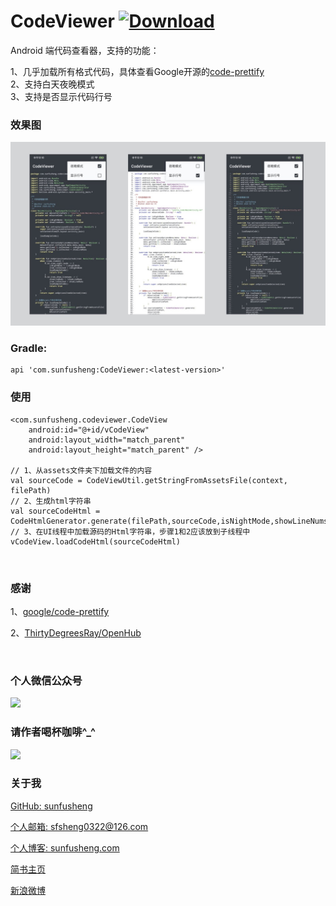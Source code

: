 # CodeViewer [ ![Download](https://api.bintray.com/packages/sfsheng0322/maven/CodeViewer/images/download.svg) ](https://bintray.com/sfsheng0322/maven/CodeViewer/_latestVersion)

Android 端代码查看器，支持的功能：<br/>

1、几乎加载所有格式代码，具体查看Google开源的[code-prettify](https://github.com/google/code-prettify)<br/>
2、支持白天夜晚模式<br/>
3、支持是否显示代码行号<br/>

### 效果图

<img src="/resources/codeviewer_sample.png" >

<br/>

### Gradle:

    api 'com.sunfusheng:CodeViewer:<latest-version>'

### 使用

    <com.sunfusheng.codeviewer.CodeView
        android:id="@+id/vCodeView"
        android:layout_width="match_parent"
        android:layout_height="match_parent" />

    // 1、从assets文件夹下加载文件的内容
    val sourceCode = CodeViewUtil.getStringFromAssetsFile(context, filePath)
    // 2、生成html字符串
    val sourceCodeHtml = CodeHtmlGenerator.generate(filePath,sourceCode,isNightMode,showLineNums)
    // 3、在UI线程中加载源码的Html字符串，步骤1和2应该放到子线程中
    vCodeView.loadCodeHtml(sourceCodeHtml)

<br/>

### 感谢

1、[google/code-prettify](https://github.com/google/code-prettify)

2、[ThirtyDegreesRay/OpenHub](https://github.com/ThirtyDegreesRay/OpenHub)

<br/>

### 个人微信公众号

<img src="http://sunfusheng.com/assets/wx_gongzhonghao.png">

<br/>

### 请作者喝杯咖啡^_^

<img src="http://sunfusheng.com/assets/wx_shoukuanma.png" >

<br/>

### 关于我

[GitHub: sunfusheng](https://github.com/sunfusheng)

[个人邮箱: sfsheng0322@126.com](https://mail.126.com/)

[个人博客: sunfusheng.com](http://sunfusheng.com/)

[简书主页](http://www.jianshu.com/users/88509e7e2ed1/latest_articles)

[新浪微博](http://weibo.com/u/3852192525)
